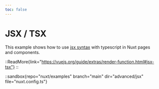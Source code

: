 ```yaml
---
toc: false
---
```


# JSX / TSX

This example shows how to use [jsx syntax](https://vuejs.org/guide/extras/render-function.html#jsx-tsx) with typescript in Nuxt pages and components.

::ReadMore{link="https://vuejs.org/guide/extras/render-function.html#jsx-tsx"}
::

::sandbox{repo="nuxt/examples" branch="main" dir="advanced/jsx" file="nuxt.config.ts"}
